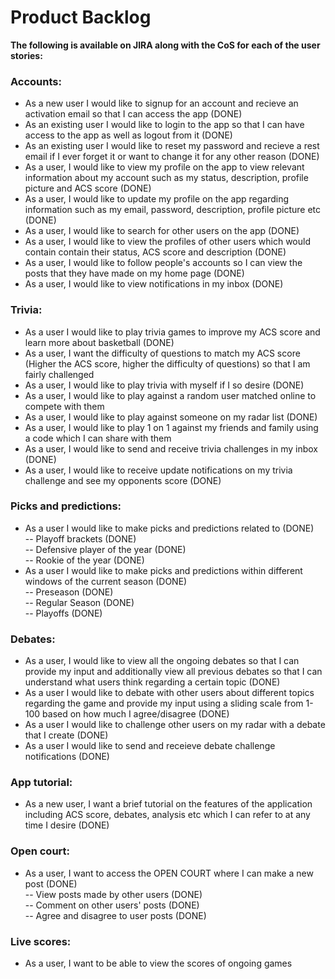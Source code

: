 # Product Backlog

__The following is available on JIRA along with the CoS for each of the user stories:__

### Accounts:

- As a new user I would like to signup for an account and recieve an activation email so that I can access the app (DONE)
- As an existing user I would like to login to the app so that I can have access to the app as well as logout from it (DONE)
- As an existing user I would like to reset my password and recieve a rest email if I ever forget it or want to change it for any other reason (DONE)
- As a user, I would like to view my profile on the app to view relevant information about my account such as my status, description, profile picture and ACS score (DONE)
- As a user, I would like to update my profile on the app regarding information such as my email, password, description, profile picture etc (DONE)
- As a user, I would like to search for other users on the app (DONE)
- As a user, I would like to view the profiles of other users which would contain contain their status, ACS score and description (DONE)
- As a user, I would like to follow people's accounts so I can view the posts that they have made on my home page (DONE)
- As a user, I would like to view notifications in my inbox (DONE)

### Trivia: 

- As a user I would like to play trivia games to improve my ACS score and learn more about basketball (DONE)
- As a user, I want the difficulty of questions to match my ACS score (Higher the ACS score, higher the difficulty of questions) so that I am fairly challenged 
- As a user, I would like to play trivia with myself if I so desire (DONE)
- As a user, I would like to play against a random user matched online to compete with them
- As a user, I would like to play against someone on my radar list (DONE)
- As a user, I would like to play 1 on 1 against my friends and family using a code which I can share with them
- As a user, I would like to send and receive trivia challenges in my inbox (DONE)
- As a user, I would like to receive update notifications on my trivia challenge and see my opponents score (DONE)

### Picks and predictions:

- As a user I would like to make picks and predictions related to (DONE)<br>
-- Playoff brackets (DONE)<br>
-- Defensive player of the year (DONE)<br>
-- Rookie of the year (DONE)<br>
- As a user I would like to make picks and predictions within different windows of the current season (DONE)<br>
-- Preseason (DONE)<br>
-- Regular Season (DONE)<br>
-- Playoffs (DONE)<br>

### Debates:
- As a user, I would like to view all the ongoing debates so that I can provide my input and additionally view all previous debates so that I can understand what users think regarding a certain topic (DONE)
 - As a user I would like to debate with other users about different topics regarding the game and provide my input using a sliding scale from 1-100 based on how much I agree/disagree (DONE)
 - As a user I would like to challenge other users on my radar with a debate that I create (DONE)
 - As a user I would like to send and receieve debate challenge notifications (DONE)

### App tutorial:

 - As a new user, I want a brief tutorial on the features of the application including ACS score, debates, analysis etc which I can refer to at any time I desire (DONE)

### Open court:

- As a user, I want to access the OPEN COURT where I can make a new post (DONE)<br>
-- View posts made by other users (DONE)<br>
-- Comment on other users' posts (DONE)<br>
-- Agree and disagree to user posts (DONE)<br>

### Live scores:
- As a user, I want to be able to view the scores of ongoing games